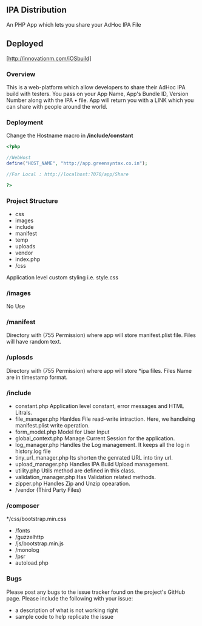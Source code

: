 ## IPA Distribution

An PHP App which lets you share your AdHoc IPA File

## Deployed
[http://innovationm.com/iOSbuild]

### Overview

This is a web-platform which allow developers to share their AdHoc IPA build with testers. You pass on your App Name, App's Bundle ID, Version Number along with the IPA • file. App will return you with a LINK which you can share with people around the world.

### Deployment
Change the Hostname macro in **/include/constant**
```php
<?php

//WebHost
define("HOST_NAME", "http://app.greensyntax.co.in");

//For Local : http://localhost:7070/app/Share

?>
```

### Project Structure

* css
* images
* include
* manifest
* temp
* uploads
* vendor
* index.php
* /css

Application level custom styling i.e. style.css

### /images

No Use

### /manifest

Directory with (755 Permission) where app will store manifest.plist file. Files will have random text.

### /uplosds

Directory with (755 Permission) where app will store *ipa files. Files Name are in timestamp format.

### /include

* constant.php  Application level constant, error messages and HTML Litrals.
* file_manager.php Hanldes File read-write intraction. Here, we handleing manifest.plist write operation.
* form_model.php Model for User Input
* global_context.php Manage Current Session for the application.
* log_manager.php Handles the Log management. It keeps all the log in history.log file
* tiny_url_manager.php Its shorten the genrated URL into tiny url.
* upload_manager.php  Handles IPA Build Upload management.
* utility.php Utils method are defined in this class.
* validation_manager.php  Has Validation related methods.
* zipper.php  Handles Zip and Unzip opearation.
* /vendor (Third Party Files)

### /composer
*/css/bootstrap.min.css
* /fonts
* /guzzelhttp
* /js/bootstrap.min.js
* /monolog
* /psr
* autoload.php

### Bugs
Please post any bugs to the issue tracker found on the project's GitHub page.
Please include the following with your issue:
* a description of what is not working right
* sample code to help replicate the issue

